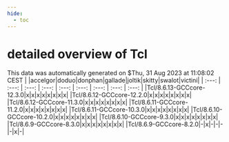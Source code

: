```yaml
---
hide:
  - toc
---
```


detailed overview of Tcl
========================


This data was automatically generated on $Thu, 31 Aug 2023 at 11:08:02 CEST
| |accelgor|doduo|donphan|gallade|joltik|skitty|swalot|victini|
| :---: | :---: | :---: | :---: | :---: | :---: | :---: | :---: | :---: |
|Tcl/8.6.13-GCCcore-12.3.0|x|x|x|x|x|x|x|x|
|Tcl/8.6.12-GCCcore-12.2.0|x|x|x|x|x|x|x|x|
|Tcl/8.6.12-GCCcore-11.3.0|x|x|x|x|x|x|x|x|
|Tcl/8.6.11-GCCcore-11.2.0|x|x|x|x|x|x|x|x|
|Tcl/8.6.11-GCCcore-10.3.0|x|x|x|x|x|x|x|x|
|Tcl/8.6.10-GCCcore-10.2.0|x|x|x|x|x|x|x|x|
|Tcl/8.6.10-GCCcore-9.3.0|x|x|x|x|x|x|x|x|
|Tcl/8.6.9-GCCcore-8.3.0|x|x|x|x|x|x|x|x|
|Tcl/8.6.9-GCCcore-8.2.0|-|x|-|-|-|-|x|-|
